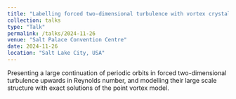 ```yaml
---
title: "Labelling forced two-dimensional turbulence with vortex crystals"
collection: talks
type: "Talk"
permalink: /talks/2024-11-26
venue: "Salt Palace Convention Centre"
date: 2024-11-26
location: "Salt Lake City, USA"
---
```


Presenting a large continuation of periodic orbits in forced two-dimensional turbulence upwards in Reynolds number, and modelling their large scale structure with exact solutions of the point vortex model.
